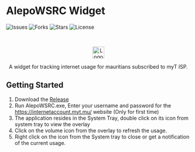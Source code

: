 # AlepoWSRC Widget
![Issues](https://img.shields.io/github/issues/shade-sdev/AlepoWSRC-Widget)
![Forks](https://img.shields.io/github/forks/shade-sdev/AlepoWSRC-Widget)
![Stars](https://img.shields.io/github/stars/shade-sdev/AlepoWSRC-Widget)
![License](https://img.shields.io/github/license/shade-sdev/AlepoWSRC-Widget)



<!-- PROJECT LOGO -->
<br />
<p align="center">
  <a href="https://github.com/shade-sdev/AlepoWSRC-Widget">
    <img src="https://github.com/shade-sdev/AlepoWSRC-Widget/blob/master/Resources/icons8_database_240px.png" alt="Logo" width="32" height="32">
  </a>



  <p align="center">
A widget for tracking internet usage for mauritians subscribed to myT ISP.
    <br />
 
  </p>
</p>

<!-- GETTING STARTED -->
## Getting Started

1. Download the [Release](https://github.com/shade-sdev/AlepoWSRC/files/7094487/AlepoWSRC.zip)
2. Run AlepoWSRC.exe, Enter your username and password for the https://internetaccount.myt.mu/ website (Only for first time)
3. The application resides in the System Tray, double click on its icon from system tray to view the overlay
4. Click on the volume icon from the overlay to refresh the usage.
5. Right click on the icon from the System tray to close or get a notification of the current usage.
